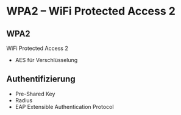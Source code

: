 # WPA2 – WiFi Protected Access 2

## WPA2

WiFi Protected Access 2

- AES für Verschlüsselung

## Authentifizierung

- Pre-Shared Key
- Radius
- EAP Extensible Authentication Protocol